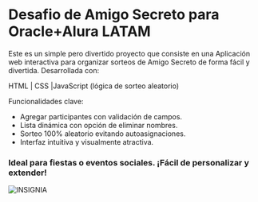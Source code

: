<h1>Desafio de Amigo Secreto para Oracle+Alura LATAM</h1>


<P>Este es un simple pero divertido proyecto que consiste en una Aplicación web interactiva para organizar sorteos de Amigo Secreto de forma fácil y divertida. Desarrollada con:

HTML | CSS |JavaScript
(lógica de sorteo aleatorio)

Funcionalidades clave:
- Agregar participantes con validación de campos.
- Lista dinámica con opción de eliminar nombres.
- Sorteo 100% aleatorio evitando autoasignaciones.
- Interfaz intuitiva y visualmente atractiva.</P>



<h3>Ideal para fiestas o eventos sociales. ¡Fácil de personalizar y extender!</h3>

<img src="https://cdn1.gnarususercontent.com.br/6/409216/ff043987-239b-4661-bdb1-7f4ca6092c48.png" alt="INSIGNIA">


